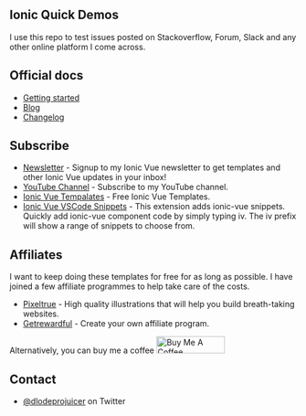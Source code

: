 ## Ionic Quick Demos

I use this repo to test issues posted on Stackoverflow, Forum, Slack and any other online platform I come across.


## Official docs
- [Getting started](https://ionicframework.com/vue)
- [Blog](https://ionicframework.com/blog/announcing-ionic-vue/)
- [Changelog](https://github.com/ionic-team/ionic-framework/blob/master/CHANGELOG.md)

## Subscribe
- [Newsletter](https://mailchi.mp/b9133e120ccf/sqan8ggx22) - Signup to my Ionic Vue newsletter to get templates and other Ionic Vue updates in your inbox!
- [YouTube Channel](https://www.youtube.com/channel/UC5jZ6srZuLwt3O3ZtuM1Dsg) - Subscribe to my YouTube channel.
- [Ionic Vue Tempalates](https://tinyurl.com/y2gl39dk) - Free Ionic Vue Templates.
- [Ionic Vue VSCode Snippets](https://marketplace.visualstudio.com/items?itemName=dlodeprojuicer.ionicvuesnippets) - This extension adds ionic-vue snippets. Quickly add ionic-vue component code by simply typing iv. The iv prefix will show a range of snippets to choose from.

## Affiliates
I want to keep doing these templates for free for as long as possible. I have joined a few affiliate programmes to help take care of the costs. 
- [Pixeltrue](https://www.pixeltrue.com/?via=simo) - High quality illustrations that will help you build breath-taking websites.
- [Getrewardful](https://www.getrewardful.com/?via=simo) - Create your own affiliate program.

Alternatively, you can buy me a coffee <a href="https://www.buymeacoffee.com/simomafuxwana" target="_blank"><img src="https://cdn.buymeacoffee.com/buttons/v2/default-yellow.png" alt="Buy Me A Coffee" width="120px" height="30px" style="height: 30px !important;width: 120px !important;" ></a>

## Contact
- [@dlodeprojuicer](https://twitter.com/dlodeprojuicer) on Twitter
